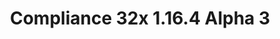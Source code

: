 ---
title: Compliance 32x 1.16.4 Alpha 3
permalink: /article/compliance32x/1_16_4%20Alpha%203
comments: true
comments-id: 1.16.4-32x-Alpha-3
header-img: article/compliance32x/1.16.4 Alpha 3.png

long_text: Another friday, another Compliance alpha! This time, thanks to our awesome contributors, we're adding items, improving and adding blocks and much more! <br><br> <strong>DISCLAIMER:</strong> As indicated by the Alpha tag, this version is very work-in-progress, and as such contains a some placeholder textures. It is not the final look of the pack; many textures will have to be edited to match the general stylistic direction of the pack. <br><br> Stay tuned for future updates!

changelog:
  - Alpha 2:
    - Added:
      - Blocks:
        - barrel top (Hozz)
      - Items:
        - bread (Deborn)
        - bundles (Deborn)
        - nether star (Derp)
        - netherite ingot (Derp)
        - iron nugget (Pomik108 & ProstoProstoChelovek)
        - beef (Derp)
        - elytra (Derp)
        - sea pickle (Derp)
        - wheat seeds (Derp)
        - spawn egg (ProstoProstoChelovek)
        - wheat (Hozz & Derp)
      - Entities:
        - all villager types (Saarlodrie_)
        - villager professions (Saarlodrie_)
      - Gui:
        - Mojang Studios (verisimal)
      - Misc:
        - unknown pack (verisimal)
        - pumpkinblur (verisimal)
      - Environment:
        - end sky (verisimal)
        - sun (verisimal)
      - Mob effects:
        - water breathing (verisimal)
        - jump boost (verisimal)
      - Particles:
        - explosions (Derp)
        - soul particles (Derp)
        - sparkle particles (Derp)
        - glitter particles (Derp)
        - spell particles (Derp)
        - critical hit (Derp)
        - footprint (verisimal)
        - and many more (Derp)
    - Changed:
      - Blocks:
        - nether wart block (Alexsor)
        - warped wart block (Alexsor)
        - sponge (Alexsor)
        - wet sponge (Alexsor)
        - destroy stages (Tekayo)
        - barrel top open (Hozz)
      - Items:
        - amethyst shard (Deborn)
        - campfires (Nyodex)
        - shulker shell (Deborn)
        - white dye (Deborn)
        - end crystal (CLtheman1)
        - tipped arrow base (Po3stell3d)
        - spectral arrow (Po3stell3d)
        - mutton (Derp)
        - cooked mutton (Derp)
        - spyglass (Cryptogenic)
        - emerald (Derp)
        - empty armor slot chestplate (Ender FabriXd)
        - cookie (Alexsor)
        - brewing stand (Po3stell3d)
        - broken elytra (Derp)
        - all clocks (verisimal & Po3stell3d)
        - clay ball (Alexsor)
        - flint and steel (Derp)
      - Armor:
        - netherite layer 2 (FabriXd & BellPepperBrian)
      - Gui:
        - icons (Alexsor)
      - Particles:
        - angry (Derp)
      - Font:
        - accented (Hozz)
        - ascii (Hozz)
        - nonlatin_european (Hozz)
  - Alpha 3:
    - Added:
      - Blocks:
        - Glass and Stained Glass CTM (ewanhowell5195)
        - Sculk Sensor (ProstoProstoChelovek)
        - Fletching Table Front (Nyodex)
      - Items:
        - Rotten Flesh (Alexsor)
        - Kelp (Derp)
        - Compass (Po3stell3d)
      - Entities:
        - Enderman (Alexsor)
      - Particles:
        - Flash (Derp)
        - Vibration (ProstoProstoChelovek)
      - Misc:
        - Unknown Server (verisimal)
        - Spyglass Scope (Po3stell3d)
    - Changed:
      - Blocks:
        - Grass Block Top (Hozz)
        - Farmland (Hozz, Pomik108)
        - Brain Coral Block and Fan (Alexsor)
        - Horn Coral Block (Alexsor)
        - Item Frame (Nyodex)
        - Fletching Table Side (Nyodex)
        - Barrel (Nyodex)
        - Lava (Hozz)
        - Calcite (THEMAISON)
      - Items:
        - Iron and Gold Ingot (Mr. Kirby 48)
        - Shears (Derp)
        - Sugar, Redstone and Glowstone Dust (Derp)
        - Shovels (Mr. Kirby 48)
        - Chestplates (FabriXd)
        - Hoes (Mr. Kirby 48)
      - GUI:
        - Container GUI and more (THEMAISON)
        - GUI Hearts, Bubbles and Armour (Alexsor, verisimal)
  - Alpha 3:
    - Added:
      - Blocks:
        - Glass and Stained Glass CTM (ewanhowell5195)
        - Sculk Sensor (ProstoProstoChelovek)
        - Fletching Table Front (Nyodex)
      - Items:
        - Rotten Flesh (Alexsor)
        - Kelp (Derp)
        - Compass (Po3stell3d)
      - Entities:
        - Enderman (Alexsor)
      - Particles:
        - Flash (Derp)
        - Vibration (ProstoProstoChelovek)
      - Misc:
        - Unknown Server (verisimal)
        - Spyglass Scope (Po3stell3d)
    - Changed:
      - Blocks:
        - Grass Block Top (Hozz)
        - Farmland (Hozz, Pomik108)
        - Brain Coral Block and Fan (Alexsor)
        - Horn Coral Block (Alexsor)
        - Item Frame (Nyodex)
        - Fletching Table Side (Nyodex)
        - Barrel (Nyodex)
        - Lava (Hozz)
        - Calcite (THEMAISON)
      - Items:
        - Iron and Gold Ingot (Mr. Kirby 48)
        - Shears (Derp)
        - Sugar, Redstone and Glowstone Dust (Derp)
        - Shovels (Mr. Kirby 48)
        - Chestplates (FabriXd)
        - Hoes (Mr. Kirby 48)
      - GUI:
        - Container GUI and more (THEMAISON)
        - GUI Hearts, Bubbles and Armour (Alexsor, verisimal)

download:
  - Alpha 3 - 1.16.4:
    - https://github.com/Compliance-Resource-Pack/Resource-Pack-32x/releases/download/alpha-3/Compliance-32x-Alpha-3.zip

---